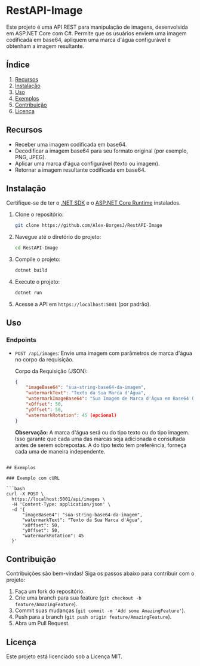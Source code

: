 # RestAPI-Image

Este projeto é uma API REST para manipulação de imagens, desenvolvida em ASP.NET Core com C#. Permite que os usuários enviem uma imagem codificada em base64, apliquem uma marca d'água configurável e obtenham a imagem resultante.

## Índice
1. [Recursos](#recursos)
2. [Instalação](#instalação)
3. [Uso](#uso)
4. [Exemplos](#exemplos)
5. [Contribuição](#contribuição)
6. [Licença](#licença)

## Recursos

- Receber uma imagem codificada em base64.
- Decodificar a imagem base64 para seu formato original (por exemplo, PNG, JPEG).
- Aplicar uma marca d'água configurável (texto ou imagem).
- Retornar a imagem resultante codificada em base64.

## Instalação

Certifique-se de ter o [.NET SDK](https://dotnet.microsoft.com/download) e o [ASP.NET Core Runtime](https://dotnet.microsoft.com/download/dotnet) instalados.

1. Clone o repositório:

    ```bash
    git clone https://github.com/Alex-BorgesJ/RestAPI-Image
    ```

2. Navegue até o diretório do projeto:

    ```bash
    cd RestAPI-Image
    ```

3. Compile o projeto:

    ```bash
    dotnet build
    ```

4. Execute o projeto:

    ```bash
    dotnet run
    ```

5. Acesse a API em `https://localhost:5001` (por padrão).

## Uso

### Endpoints

- `POST /api/images`: Envie uma imagem com parâmetros de marca d'água no corpo da requisição.
  
  Corpo da Requisição (JSON):
  ```json
  {
      "imageBase64": "sua-string-base64-da-imagem",
      "watermarkText": "Texto da Sua Marca d'Água",
      "watermarkImageBase64": "Sua Imagem de Marca d'Água em Base64 (opcional)",
      "xOffset": 50,
      "yOffset": 50,
      "watermarkRotation": 45 (opcional)
  }
  ```
   **Observação:** A marca d'água será ou do tipo texto ou do tipo imagem. Isso garante que cada uma das marcas seja adicionada e consultada antes de serem sobrepostas. A do tipo texto tem preferência, forneça cada uma de maneira independente.
```

## Exemplos

### Exemplo com cURL

```bash
curl -X POST \
  https://localhost:5001/api/images \
  -H 'Content-Type: application/json' \
  -d '{
      "imageBase64": "sua-string-base64-da-imagem",
      "watermarkText": "Texto da Sua Marca d'Água",
      "xOffset": 50,
      "yOffset": 50,
      "watermarkRotation": 45
  }'
```

## Contribuição

Contribuições são bem-vindas! Siga os passos abaixo para contribuir com o projeto:

1. Faça um fork do repositório.
2. Crie uma branch para sua feature (`git checkout -b feature/AmazingFeature`).
3. Commit suas mudanças (`git commit -m 'Add some AmazingFeature'`).
4. Push para a branch (`git push origin feature/AmazingFeature`).
5. Abra um Pull Request.

## Licença

Este projeto está licenciado sob a Licença MIT.
